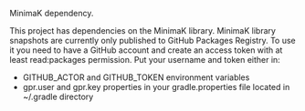 MinimaK dependency.

This project has dependencies on the MinimaK library.
MinimaK library snapshots are currently only published to GitHub Packages Registry. 
To use it you need to have a GitHub account and create an access token with at least read:packages permission.
Put your username and token either in:
 * GITHUB_ACTOR and GITHUB_TOKEN environment variables
 * gpr.user and gpr.key properties in your gradle.properties file located in ~/.gradle directory
